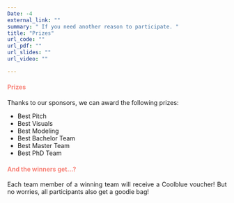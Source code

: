 ```yaml
---
Date: -4
external_link: ""
summary: " If you need another reason to participate. "
title: "Prizes"
url_code: ""
url_pdf: ""
url_slides: ""
url_video: ""

---
```


<h4 style="color: #F88379">Prizes </h4>
<p style='text-align: justify;'>
Thanks to our sponsors, we can award the following prizes: </p>

- Best Pitch
- Best Visuals
- Best Modeling 
- Best Bachelor Team
- Best Master Team
- Best PhD Team


<h4 style="color: #F88379">And the winners get...? </h4>

<p style='text-align: justify;'>
Each team member of a winning team will receive a Coolblue voucher! But no worries, all participants also get a goodie bag!  </p>

